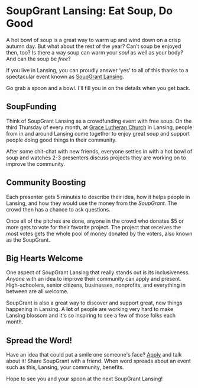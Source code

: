 # SoupGrant Lansing: Eat Soup, Do Good

A hot bowl of soup is a great way to warm up and wind down on a crisp autumn day. But what about the rest of the year? Can’t soup be enjoyed then, too? Is there a way soup can warm your *soul* as well as your body? And can the soup be *free*?

If you live in Lansing, you can proudly answer ‘yes’ to all of this thanks to a spectacular event known as [SoupGrant Lansing](https://soupgrantlansing.com/).

Go grab a spoon and a bowl. I'll fill you in on the details when you get back.

## SoupFunding

Think of SoupGrant Lansing as a crowdfunding event with free soup. On the third Thursday of every month, at [Grace Lutheran Church](http://www.gracelutheranlansing.org/) in Lansing, people from in and around Lansing come together to enjoy great soup and support people doing good things in their community.

After some chit-chat with new friends, everyone settles in with a hot bowl of soup and watches 2-3 presenters discuss projects they are working on to improve the community.

## Community Boosting

Each presenter gets 5 minutes to describe their idea, how it helps people in Lansing, and how they would use the money from the *SoupGrant*. The crowd then has a chance to ask questions.

Once all of the pitches are done, anyone in the crowd who donates $5 or more gets to vote for their favorite project. The project that receives the most votes gets the whole pool of money donated by the voters, also known as the SoupGrant.

## Big Hearts Welcome

One aspect of SoupGrant Lansing that really stands out is its inclusiveness. *Anyone* with an idea to improve their community can apply and present. High-schoolers, senior citizens, businesses, nonprofits, and everything in between are all welcome.

SoupGrant is also a great way to discover and support great, new things happening in Lansing. A **lot** of people are working very hard to make Lansing blossom and it's so inspiring to see a few of those folks each month.

## Spread the Word!

Have an idea that could put a smile one someone's face? [Apply](https://www.surveymonkey.com/r/RXDPJ37?sm=QMJfFOb4CfTZ5z97usr1pg%3d%3d) and talk about it! Share SoupGrant with a friend. When word spreads about an event such as this, Lansing, your community, benefits.

Hope to see you and your spoon at the next SoupGrant Lansing!
